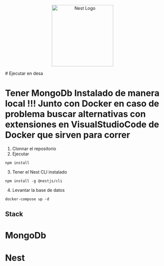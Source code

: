 <p align="center">
  <a href="http://nestjs.com/" target="blank"><img src="https://nestjs.com/img/logo-small.svg" width="200" alt="Nest Logo" /></a>
</p>
# Ejecutar  en desa   

# Tener MongoDb Instalado de manera local !!! Junto con Docker en caso de problema buscar alternativas con extensiones en VisualStudioCode de Docker que sirven para correr


1. Clonnar el repositorio
2. Ejecutar

```
npm install
```

3. Tener el Nest CLI instalado

```
npm install -g @nestjs/cli
```
4. Levantar la base de datos 
```
docker-compose up -d
```


## Stack 
# MongoDb
# Nest
